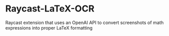 # Raycast-LaTeX-OCR
Raycast extension that uses an OpenAI API to convert screenshots of math expressions into proper LaTeX formatting
